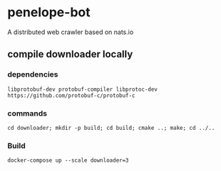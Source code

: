 # penelope-bot
A distributed web crawler based on nats.io


## compile downloader locally

### dependencies
```
libprotobuf-dev protobuf-compiler libprotoc-dev
https://github.com/protobuf-c/protobuf-c

```

### commands

```
cd downloader; mkdir -p build; cd build; cmake ..; make; cd ../..
```


### Build

```
docker-compose up --scale downloader=3
```
